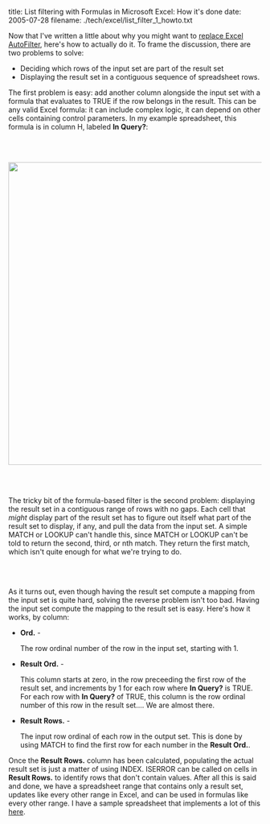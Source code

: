 title: List filtering with Formulas in Microsoft Excel: How it's done
date: 2005-07-28
filename: ./tech/excel/list_filter_1_howto.txt



Now that I've written a little about why you might want to 
<a href="http://www.mschaef.com/cgi-bin/blosxom.cgi/2005/07/18#list_filter_0_motivation">
replace Excel AutoFilter</a>, here's how to actually do it. To frame the discussion,
there are two problems to solve:

<ul>
<li>Deciding which rows of the input set are part of the result set
<li>Displaying the result set in a contiguous sequence of spreadsheet rows.
</ul>

The first problem is easy: add another column alongside the input set with a
formula that evaluates to TRUE if the row belongs in the result. This can be
any valid Excel formula: it can include complex logic, it can depend on other
cells containing control parameters. In my example spreadsheet, this formula
is in column H, labeled <b>In Query?</b>:

<br><br>

<img src="http://www.mschaef.com/list_filter_screenshot.gif" width="654" height="602">

<br><br>

The tricky bit of the formula-based filter is the second problem: displaying the
result set in a contiguous range of rows with no gaps. Each cell that <i>might</i>
display part of the result set has to figure out itself what part of the result set to
display, if any, and pull the data from the input set. A simple MATCH or LOOKUP can't
handle this, since MATCH or LOOKUP can't be told to return the second, third, or nth
match. They return the first match, which isn't quite enough
for what we're trying to do.

<br><br>

As it turns out, even though having the result set compute a mapping from the
input set is quite hard, solving the reverse problem isn't too bad. Having
the input set compute the mapping to the result set is easy. Here's how it
works, by column:

<ul>
<li><b>Ord.</b> - 

   The row ordinal number of the row in the input set, starting with 1.

<li><b>Result Ord.</b> - 

   This column starts at zero, in the row preceeding the first row of the
   result set, and increments by 1 for each row where <b>In Query?</b> is TRUE.
   For each row with <b>In Query?</b> of TRUE, this column is the row ordinal 
   number of this row in the result set.... We are almost there.

<li><b>Result Rows.</b> - 

   The input row ordinal of each row in the output set. This is done by using MATCH to
   find the first row for each number in the <b>Result Ord.</b>.

</ul>

Once the <b>Result Rows.</b> column has been calculated, populating the actual result
set is just a matter of using INDEX. ISERROR can be called on cells in <b>Result Rows.</b>
to identify rows that don't contain values. After all this is said and done, we have a
spreadsheet range that contains only a result set, updates like every other range in
Excel, and can be used in formulas like every other range.  I have a sample spreadsheet
that implements a lot of this <a href="http://www.mschaef.com/list_filter.zip">here</a>.
